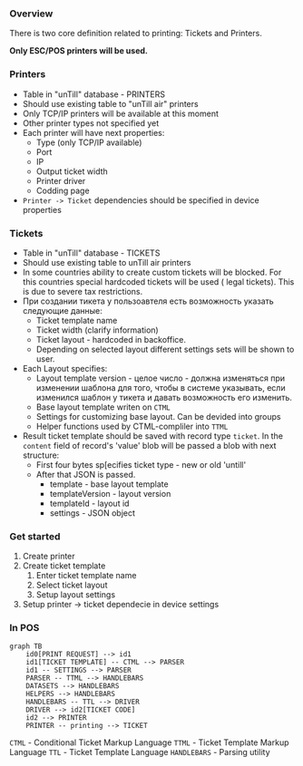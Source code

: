 ### Overview

There is two core definition related to printing: Tickets and Printers.

**Only ESC/POS printers will be used.**

### Printers

- Table in "unTill" database  - PRINTERS
- Should use existing table to "unTill air" printers
- Only TCP/IP printers will be available at this moment
- Other printer types not specified yet
- Each printer will have next properties:
    - Type (only TCP/IP available)
    - Port
    - IP
    - Output ticket width
    - Printer driver 
    - Codding page
- `Printer -> Ticket` dependencies should be specified in device properties

### Tickets

- Table in "unTill" database  - TICKETS
- Should use existing table to unTill air printers
- In some countries ability to create custom tickets will be blocked. For this countries special hardcoded tickets will be used ( legal tickets). This is due to severe tax restrictions.
- При создании тикета у пользоавтеля есть возможность указать следующие данные:
    - Ticket template name
    - Ticket width (clarify information)
    - Ticket layout - hardcoded in backoffice.
    - Depending on selected layout different settings sets will be shown to user.
- Each Layout specifies:
    - Layout template version - целое число - должна изменяться при изменении шаблона для того, чтобы в системе указывать, если изменился шаблон у тикета и давать возможность его изменить.
    - Base layout template writen on `CTML`
    - Settings for customizing base layout. Can be devided into groups
    - Helper functions used by CTML-compliler into `TTML`
- Result ticket template should be saved with record type `ticket`. In the `content` field of record's 'value' blob will be passed a blob with next structure:
    - First four bytes sp[ecifies ticket type - new or old 'untill'
    - After that JSON is passed.
        - template - base layout template
        - templateVersion - layout version
        - templateId - layout id
        - settings - JSON object

### Get started

1. Create printer
2. Create ticket template
    1. Enter ticket template name
    2. Select ticket layout
    3. Setup layout settings
3. Setup printer -> ticket dependecie in device settings

        
### In POS

```mermaid
graph TB
    id0[PRINT REQUEST] --> id1
    id1[TICKET TEMPLATE] -- CTML --> PARSER
    id1 -- SETTINGS --> PARSER
    PARSER -- TTML --> HANDLEBARS
    DATASETS --> HANDLEBARS
    HELPERS --> HANDLEBARS
    HANDLEBARS -- TTL --> DRIVER
    DRIVER --> id2[TICKET CODE]
    id2 --> PRINTER
    PRINTER -- printing --> TICKET
```


`CTML` - Conditional Ticket Markup Language
`TTML` - Ticket Template Markup Language
`TTL` - Ticket Template Language
`HANDLEBARS` - Parsing utility